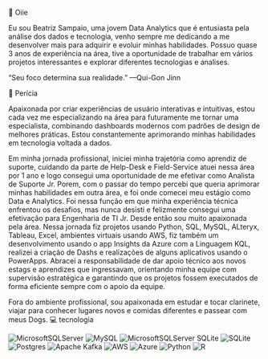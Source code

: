 👋 Oiie

Eu sou Beatriz Sampaio, uma jovem Data Analytics que é entusiasta pela análise dos dados e tecnologia, venho sempre me dedicando a me desenvolver mais para adquirir e evoluir minhas habilidades.
Possuo quase 3 anos de experiência na área, tive a oportunidade de trabalhar em vários projetos interessantes e explorar diferentes tecnologias e analises.

“Seu foco determina sua realidade.” —Qui-Gon Jinn

🚀 Perícia

Apaixonada por criar experiências de usuário interativas e intuitivas, estou cada vez me especializando na área para futuramente me tornar uma especialista, combinando dashboards modernos com padrões de design de melhores práticas. Estou constantemente aprimorando minhas habilidades em tecnologia voltada a dados. 

Em minha jornada profissional, iniciei minha trajetória como aprendiz de suporte, cuidando da parte de Help-Desk e Field-Service atuei nessa área por 1 ano e logo consegui uma oportunidade de me efetivar como Analista de Suporte Jr. Porem, com o passar do tempo percebi que queria aprimorar minhas habilidades em outra área, e foi onde comecei meu estágio como Data e Analytics. Foi nessa função em que minha experiência técnica enfrentou os desafios, mas nunca desisti e felizmente consegui uma efetivação para Engenharia de TI Jr. Desde então sou muito apaixonada pela área. Nessa jornada fiz projetos usando Python, SQL, MySQL, ALteryx, Tableau, Excel, ambientes virtuais usando AWS, fiz também um desenvolvimento usando o app Insights da Azure com a Linguagem KQL, realizei a criação de Dashs e realizações de alguns aplicativos usando o PowerApps. Abracei a responsabilidade de dar apoio técnico aos novos estags e aprendizes que ingressavam, orientando minha equipe com supervisão estratégica e garantindo que os projetos fossem executados de forma eficiente sempre com o apoio da equipe.

Fora do ambiente profissional, sou apaixonada em estudar e tocar clarinete, viajar para conhecer lugares novos e comidas diferentes e passear com meus Dogs.
💻 tecnologia

![MicrosoftSQLServer](https://img.shields.io/badge/Microsoft%20SQL%20Server-CC2927?style=for-the-badge&logo=microsoft%20sql%20server&logoColor=white)  ![MySQL](https://img.shields.io/badge/mysql-4479A1.svg?style=for-the-badge&logo=mysql&logoColor=white)  ![MicrosoftSQLServer](https://img.shields.io/badge/Microsoft%20SQL%20Server-CC2927?style=for-the-badge&logo=microsoft%20sql%20server&logoColor=white)  SQLite	![SQLite](https://img.shields.io/badge/sqlite-%2307405e.svg?style=for-the-badge&logo=sqlite&logoColor=white)  ![Postgres](https://img.shields.io/badge/postgres-%23316192.svg?style=for-the-badge&logo=postgresql&logoColor=white)  ![Apache Kafka](https://img.shields.io/badge/Apache%20Kafka-000?style=for-the-badge&logo=apachekafka)  ![AWS](https://img.shields.io/badge/AWS-%23FF9900.svg?style=for-the-badge&logo=amazon-aws&logoColor=white)  ![Azure](https://img.shields.io/badge/azure-%230072C6.svg?style=for-the-badge&logo=microsoftazure&logoColor=white)  ![Python](https://img.shields.io/badge/python-3670A0?style=for-the-badge&logo=python&logoColor=ffdd54)  	![R](https://img.shields.io/badge/r-%23276DC3.svg?style=for-the-badge&logo=r&logoColor=white)  
